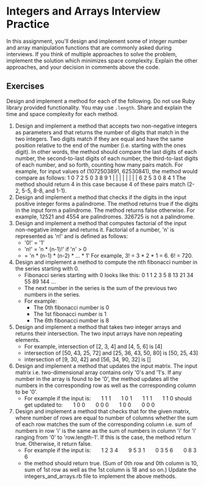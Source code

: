 # Integers and Arrays Interview Practice
In this assignment, you'll design and implement some of integer number and array manipulation functions that are commonly asked during interviews.
If you think of multiple approaches to solve the problem, implement the solution which minimizes space complexity. Explain the other approaches, and your decision in comments above the code.

## Exercises
Design and implement a method for each of the following. Do not use Ruby library provided functionality. You may use `.length`. Share and explain the time and space complexity for each method.
1. Design and implement a method that accepts two non-negative integers as parameters and that returns the number of digits that match in the two integers. Two digits match if they are equal and have the same position relative to the end of the number (i.e. starting with the ones digit). In other words, the method should compare the last digits of each number, the second-to-last digits of each number, the third-to-last digits of each number, and so forth, counting how many pairs match.
For example, for  input values of (1072503891, 62530841), the method would compare as follows:
1 0 7 2 5 0 3 8 9 1
    | | | | | | | |
    6 2 5 3 0 8 4 1
The method should return 4 in this case because 4 of these pairs match
(2-2, 5-5, 8-8, and 1-1).
2. Design and implement a method that checks if the digits in the input positive integer forms a palindrome. The method returns true if the digits in the input form a palindrome. The method returns false otherwise.
For example, 12521 and 4554 are palindromes. 326725 is not a palindrome.
3. Design and implement a method that computes factorial of the input non-negative integer and returns it. Factorial of a number, 'n' is represented as 'n!' and is defined as follows:
   - '0!' = '1'
   - 'n!' = 'n * (n-1)!' if 'n' > 0
   -    = 'n * (n-1) * (n-2) * ... * 1'
For example, 3! = 3 * 2 * 1 = 6. 6! = 720.
4. Design and implement a method to compute the nth fibonacci number in the series starting with 0.
   - Fibonacci series starting with 0 looks like this: 0 1 1 2 3 5 8 13 21 34 55 89 144 ...
   - The next number in the series is the sum of the previous two numbers in the series.
   - For example:
     - The 0th fibonacci number is 0
     - The 1st fibonacci number is 1
     - The 6th fibonacci number is 8
5. Design and implement a method that takes two integer arrays and returns their intersection. The two input arrays have non repeating elements.
   - For example, intersection of [2, 3, 4] and [4, 5, 6] is [4]
   - intersection of [50, 43, 25, 72] and [25, 36, 43, 50, 80] is [50, 25, 43]
   - intersection of [9, 30, 42] and [56, 34, 90, 32] is []
6. Design and implement a method that updates the input matrix. The input matrix i.e. two-dimensional array contains only '0's and '1's. If any number in the array is found to be '0', the method updates all the numbers in the corresponding row as well as the corresponding column to be '0'.
   - For example if the input is:
&nbsp;&nbsp;&nbsp;&nbsp;&nbsp;&nbsp;1 1 1
&nbsp;&nbsp;&nbsp;&nbsp;&nbsp;&nbsp;1 0 1
&nbsp;&nbsp;&nbsp;&nbsp;&nbsp;&nbsp;1 1 1
&nbsp;&nbsp;&nbsp;&nbsp;&nbsp;&nbsp;1 1 0
should get updated to:
&nbsp;&nbsp;&nbsp;&nbsp;&nbsp;&nbsp;1 0 0
&nbsp;&nbsp;&nbsp;&nbsp;&nbsp;&nbsp;0 0 0
&nbsp;&nbsp;&nbsp;&nbsp;&nbsp;&nbsp;1 0 0
&nbsp;&nbsp;&nbsp;&nbsp;&nbsp;&nbsp;0 0 0
7. Design and implement a method that checks that for the given matrix, where number of rows are equal to number of columns whether the sum of each row matches the sum of the corresponding column i.e. sum
of numbers in row 'i' is the same as the sum of numbers in column 'i' for 'i' ranging from '0' to 'row.length-1'. If this is the case, the method return true. Otherwise, it return false.
   - For example if the input is:
&nbsp;&nbsp;&nbsp;&nbsp;&nbsp;&nbsp;1 2 3 4
&nbsp;&nbsp;&nbsp;&nbsp;&nbsp;&nbsp;9 5 3 1
&nbsp;&nbsp;&nbsp;&nbsp;&nbsp;&nbsp;0 3 5 6
&nbsp;&nbsp;&nbsp;&nbsp;&nbsp;&nbsp;0 8 3 6
   - the method should return true. (Sum of 0th row and 0th column is 10, sum of 1st row as well as the 1st column is 18 and so on.)
Update the integers_and_arrays.rb file to implement the above methods.
